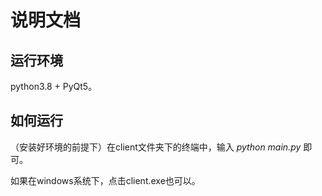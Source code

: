 # 说明文档

## 运行环境

python3.8 + PyQt5。



## 如何运行

（安装好环境的前提下）在client文件夹下的终端中，输入 *python main.py* 即可。

如果在windows系统下，点击client.exe也可以。

